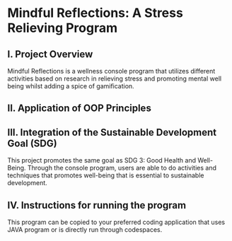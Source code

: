 # **Mindful Reflections: A Stress Relieving Program**

## I. Project Overview
Mindful Reflections is a wellness console program that utilizes different activities based on research in relieving stress and promoting mental well being whilst adding a spice of gamification.

## II. Application of OOP Principles


## III. Integration of the Sustainable Development Goal (SDG)
This project promotes the same goal as SDG 3: Good Health and Well-Being. Through the console program, users are able to do activities and techniques that promotes well-being that is essential to sustainable development.

## IV. Instructions for running the program
This program can be copied to your preferred coding application that uses JAVA program or is directly run through codespaces.

